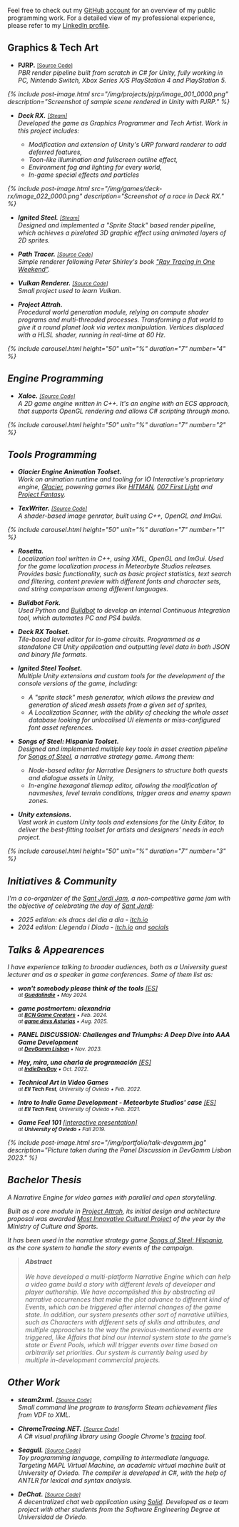 
Feel free to check out my [GitHub account](https://github.com/pacojq) for an
overview of my public programming work.
For a detailed view of my professional experience, please refer to my
<a href="https://www.linkedin.com/in/paco-juan-6589ba14b/">LinkedIn profile</a>.


## Graphics & Tech Art

- **PJRP.** <small>[[Source Code]](https://github.com/pacojq/PJRP/) <i class='fab fa-github'/></small><br>
  PBR render pipeline built from scratch in C# for Unity, fully working in PC,
  Nintendo Switch, Xbox Series X/S PlayStation 4 and PlayStation 5.

{% include post-image.html src="/img/projects/pjrp/image_001_0000.png" description="Screenshot of sample scene rendered in Unity with PJRP." %}

- **Deck RX.** <small>[[Steam]](https://store.steampowered.com/app/1529180/Deck_RX_The_Deckbuilding_Racing_Game/) <i class='fab fa-steam'/></small><br>
  Developed the game as Graphics Programmer and Tech Artist. Work in this project includes:
    - Modification and extension of Unity's URP forward renderer to add deferred features,
    - Toon-like illumination and fullscreen outline effect,
    - Environment fog and lighting for every world,
    - In-game special effects and particles

{% include post-image.html src="/img/games/deck-rx/image_022_0000.png" description="Screenshot of a race in <i>Deck RX</i>." %}

- **Ignited Steel.** <small>[[Steam]](https://store.steampowered.com/app/1550740/Ignited_Steel_Mech_Tactics/) <i class='fab fa-steam'/></small><br>
  Designed and implemented a "Sprite Stack" based render pipeline, which achieves
  a pixelated 3D graphic effect using animated layers of 2D sprites.

- **Path Tracer.** <small>[[Source Code]](https://github.com/pacojq/RayTracingInOneWeekend/) <i class='fab fa-github'/></small><br>
  Simple renderer following Peter Shirley's book ["Ray Tracing in One Weekend"](https://raytracing.github.io/books/RayTracingInOneWeekend.html).

- **Vulkan Renderer.** <small>[[Source Code]](https://github.com/pacojq/HelloVulkan/) <i class='fab fa-github'/></small><br>
  Small project used to learn Vulkan.

- **Project Attrah.**<br>
  Procedural world generation module, relying on compute shader programs and
  multi-threaded processes. Transforming a flat world to give it a round planet look
  via vertex manipulation. Vertices displaced with a HLSL shader, running in
  real-time at 60 Hz.

{% include carousel.html height="50" unit="%" duration="7" number="4" %}


## Engine Programming

- **Xaloc.** <small>[[Source Code]](https://github.com/pacojq/Xaloc) <i class='fab fa-github'/></small><br>
  A 2D game engine written in C++. It's an engine with an ECS approach, that supports
  OpenGL rendering and allows C# scripting through mono.

{% include carousel.html height="50" unit="%" duration="7" number="2" %}


## Tools Programming

- **_Glacier Engine_ Animation Toolset.**<br>
  Work on animation runtime and tooling for IO Interactive's proprietary engine,
  [Glacier](https://ioi.dk/glacier), powering games like [HITMAN](https://ioi.dk/hitman),
  [007 First Light](https://ioi.dk/007firstlightgame) and [Project Fantasy](https://ioi.dk/project-fantasy).

- **TexWriter.** <small>[[Source Code]](https://github.com/pacojq/TexWriter) <i class='fab fa-github'/></small><br>
  A shader-based image genrator, built using C++, OpenGL and ImGui.

{% include carousel.html height="50" unit="%" duration="7" number="1" %}

- **Rosetta.**<br>
  Localization tool written in C++, using XML, OpenGL and ImGui. Used for the game
  localization process in Meteorbyte Studios releases. Provides basic functionality,
  such as basic project statistics, text search and filtering, content preview with
  different fonts and character sets, and string comparison among different languages.

- **Buildbot Fork.**<br>
  Used Python and [Buildbot](https://buildbot.net/) to develop an internal Continuous
  Integration tool, which automates PC and PS4 builds.

- **_Deck RX_ Toolset.**<br>
  Tile-based level editor for in-game circuits. Programmed as a standalone C# Unity
  application and outputting level data in both JSON and binary file formats.

- **_Ignited Steel_ Toolset.**<br>
  Multiple Unity extensions and custom tools for the development of the console
  versions of the game, including: 
    - A "sprite stack" mesh generator, which allows the preview and generation of
    sliced mesh assets from a given set of sprites,
    - A Localization Scanner, with the ability of checking the whole asset database
    looking for unlocalised UI elements or miss-configured font asset references.

- **_Songs of Steel: Hispania_ Toolset.**<br>
  Designed and implemented multiple key tools in asset creation pipeline for
  _[Songs of Steel](https://store.steampowered.com/app/2603300/Songs_of_Steel_Hispania/)_,
  a narrative strategy game. Among them:
    - Node-based editor for Narrative Designers to structure both quests and
    dialogue assets in Unity,
    - In-engine hexagonal tilemap editor, allowing the modification of navmeshes,
    level terrain conditions, trigger areas and enemy spawn zones.

- **Unity extensions.**<br>
  Vast work in custom Unity tools and extensions for the Unity Editor, to deliver
  the best-fitting toolset for artists and designers' needs in each project.


{% include carousel.html height="50" unit="%" duration="7" number="3" %}


## Initiatives & Community

I'm a co-organizer of the [Sant Jordi Jam](https://santjordijam.github.io/), a
non-competitive game jam with the objective of celebrating the day of
[Sant Jordi](https://en.wikipedia.org/wiki/The_Day_of_Books_and_Roses):
 - 2025 edition: _els dracs del dia a dia_ - [itch.io](https://itch.io/jam/sant-jordi-jam-2025)
 - 2024 edition: _Llegenda i Diada_ - [itch.io](https://itch.io/jam/sant-jordi-24) and
[socials](https://twitter.com/SantJordiJam)


## Talks & Appearences

I have experience talking to broader audiences, both as a University guest
lecturer and as a speaker in game conferences. Some of them list as:

- **won't somebody please think of the tools** [[ES]][4]<br>
  <small>at [**Guadalindie**](https://guadalindie.com/) • May 2024.</small>

- **game postmortem: alexandria**<br>
  <small>at [**BCN Game Creators**](https://twitter.com/bcngamecreators) • Feb. 2024.</small><br>
  <small>at [**game devs Asturias**](https://www.instagram.com/gamedevs.asturias/) • Aug. 2025.</small>

- **PANEL DISCUSSION: Challenges and Triumphs: A Deep Dive into AAA Game Development**<br>
  <small>at [**DevGamm Lisbon**](https://devgamm.com/) • Nov. 2023.</small>

- **Hey, mira, una charla de programación** [[ES]][3]<br>
  <small>at [**IndieDevDay**](https://www.indiedevday.es/en/) • Oct. 2022.</small>

- **Technical Art in Video Games**<br>
  <small>at **EII Tech Fest**, University of Oviedo • Feb. 2022.</small>

- **Intro to Indie Game Development - Meteorbyte Studios' case** [[ES]][2]<br>
  <small>at **EII Tech Fest**, University of Oviedo • Feb. 2021.</small>

- **Game Feel 101** [[interactive presentation]][1] <i class='fab fa-github'/><br>
  <small>at **University of Oviedo** • Fall 2019.</small>

[4]: https://www.youtube.com/watch?v=voqM5-t1ns8
[3]: https://www.youtube.com/watch?v=WzRlHjTWBAk
[2]: https://www.youtube.com/watch?v=3DR38INhtIs
[1]: https://github.com/pacojq/game-feel-101

{% include post-image.html src="/img/portfolio/talk-devgamm.jpg" description="Picture taken during the Panel Discussion in DevGamm Lisbon 2023." %}


## Bachelor Thesis

A Narrative Engine for video games with parallel and open storytelling.

Built as a core module in [_Project Attrah_](https://pacojq.github.io/games/attrah),
its initial design and achitecture proposal was awarded
[Most Innovative Cultural Project](https://www.culturaydeporte.gob.es/en/cultura/industriasculturales/mejores-proyectos/modernizacion-2019.html) 
of the year by the Ministry of Culture and Sports.

It has been used in the narrative strategy game
_[Songs of Steel: Hispania](https://store.steampowered.com/app/2603300/Songs_of_Steel_Hispania/)_,
as the core system to handle the story events of the campaign.

> **Abstract**
><br>
><br>
>We have developed a multi-platform Narrative Engine which can help a video
>game build a story with different levels of developer and player authorship.
>We have accomplished this by abstracting all narrative occurrences that make
>the plot advance to different kind of Events, which can be triggered after
>internal changes of the game state. In addition, our system presents other
>sort of narrative utilities, such as Characters with different sets of skills and
>attributes, and multiple approaches to the way the previous-mentioned events
>are triggered, like Affairs that bind our internal system state to the game’s
>state or Event Pools, which will trigger events over time based on arbitrarily
>set priorities. Our system is currently being used by multiple in-development
>commercial projects.


## Other Work

- **steam2xml.** <small>[[Source Code]](https://github.com/pacojq/steam2xml) <i class='fab fa-github'/></small><br>
  Small command line program to transform Steam achievement files from VDF to XML.

- **ChromeTracing.NET.** <small>[[Source Code]](https://github.com/pacojq/ChromeTracing.NET) <i class='fab fa-github'/></small><br>
  A C# visual profiling library using Google Chrome's [tracing](https://www.chromium.org/developers/how-tos/trace-event-profiling-tool) tool.

- **Seagull.** <small>[[Source Code]](https://github.com/pacojq/Seagull) <i class='fab fa-github'/></small><br>
  Toy programming language, compiling to intermediate language. Targeting MAPL Virtual Machine, an academic virtual machine built at University of Oviedo. The compiler is developed in C#, with the help of ANTLR for lexical and syntax analysis.

- **DeChat.** <small>[[Source Code]](https://github.com/pacojq/dechat_en1a) <i class='fab fa-github'/></small><br>
  A decentralized chat web application using [_Solid_](https://solid.inrupt.com). Developed as a team project with other students from the Software Engineering Degree at Universidad de Oviedo.
